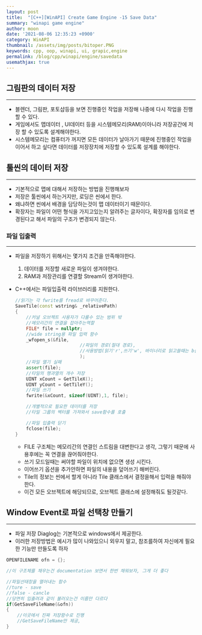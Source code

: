 ```yaml
---
layout: post
title:  "[C++][WinAPI] Create Game Engine -15 Save Data"
summary: "winapi game engine"
author: moon
date: '2021-08-06 12:35:23 +0900'
category: WinAPI
thumbnail: /assets/img/posts/bitoper.PNG
keywords: cpp, oop, winapi, ui, grapic,engine
permalink: /blog/cpp/winapi/engine/savedata
usemathjax: true
---
```

## 그림판의 데이터 저장

---

- 블렌더, 그림판, 포토샵등을 보면 진행중인 작업을 저장해 나중에 다시 작업을 진행할 수 있다.
- 게임에서도 맵데이터 , UI데이터 등을 시스템메모리(RAM)이아니라 저장공간에 저장 할 수 있도록 설계해야한다.
- 시스템메모리는 컴퓨터가 꺼지면 모든 데이터가 날아가기 때문에 진행중인 작업을 이어서 하고 싶다면 데이터를 저장장치에 저장할 수 있도록 설계를 해야한다.

## 툴씬의 데이터 저장

---

- 기본적으로 맵에 대해서 저장하는 방법을 진행해보자
- 저장은 툴씬에서 하는거지만, 로딩은 씬에서 한다.
- 왜냐하면 씬에서 배경을 담당하는것이 맵 데이터이기 때문이다.
- 확장자는 파일이 어떤 형식을 가지고있는지 알려주는 글자이다, 확장자를 임의로 변경된다고 해서 파일의 구조가 변경되지 않는다.

### 파일 입출력

---

- 파일을 저장하기 위해서는 몇가지 조건을 만족해야한다.
    1. 데이터를 저장할 새로운 파일이 생겨야한다.
    2. RAM과 저장관리를 연결할 Stream이 생겨야한다.
- C++에서는 파일입출력 라이브러리를 지원한다.

    ```cpp
    //읽기는 각 fwrite를 fread로 바꾸어준다.
    SaveTile(const wstring& _relativePath)
    {
    	//커널 오브젝트 사용자가 다룰수 있는 범위 밖
    	//메모리간의 연결을 잡아주는역할
    	FILE* file = nullptr;
    	//wide string용 파일 입력 함수
    	_wfopen_s(&file, 
    						//파일의 경로(절대 경로), 
    						//사용방법(읽기'r',쓰기'w', 바이너리로 읽고쓸때는 b를 추가한다.),
    						);
    	//파일 열기 실패
    	assert(file);
    	//타일의 행과열의 개수 저장
    	UINT xCount = GetTileX();
    	UINT yCount = GetTileY();
    	//파일 쓰기
    	fwrite(&xCount, sizeof(UINT),1, file); 

    	//개별적으로 필요한 데이터를 저장
    	//타일 그룹의 벡터를 가져와서 save함수를 호출

    	//파일 입출력 닫기
    	fclose(file);
    }
    ```

    - FILE 구조체는 메모리간의 연결인 스트림을 대변한다고 생각, 그렇기 때문에 사용후에는 꼭 연결을 끊어줘야한다.
    - 쓰기 모드일때는 써야할 파일이 위치에 없으면 생성 시킨다.
    - 이어쓰기 옵션을 추가안하면 파일의 내용을 덮어쓰기 해버린다.
    - Tile의 정보는 씬에서 할게 아니라 Tile 클래스에서 결정을해서 입력을 해줘야한다.
    - 이건 모든 오브젝트에 해당되므로, 오브젝트 클래스에 설정해줘도 될것같다.

## Window Event로 파일 선택창 만들기

---

- 파일 저장 Diaglog는 기본적으로 windows에서 제공한다.
- 이러한 저장방법은 예시가 많이 나와있으니 외우지 말고, 참조를하여 자신에게 필요한 기능만 만들도록 하자

```cpp
OPENFILENAME ofn = {};

//이 구조체를 채우는건 documentation 보면서 한번 채워보자, 그게 더 좋다

//파일선태창을 열어내는 함수
//ture - save
//false - cancle
//당연히 입출려과 같이 불러오는건 이름만 다르다
if(GetSaveFileName(&ofn))
{
	//이곳에서 진짜 저장함수로 진행
	//GetSaveFileName만 제공, 
}
```